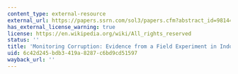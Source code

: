 ```yaml
---
content_type: external-resource
external_url: https://papers.ssrn.com/sol3/papers.cfm?abstract_id=981448
has_external_license_warning: true
license: https://en.wikipedia.org/wiki/All_rights_reserved
status: ''
title: 'Monitoring Corruption: Evidence from a Field Experiment in Indonesia'
uid: 6c42d245-bdb3-419a-8287-c6bd9cd51597
wayback_url: ''
---
```

